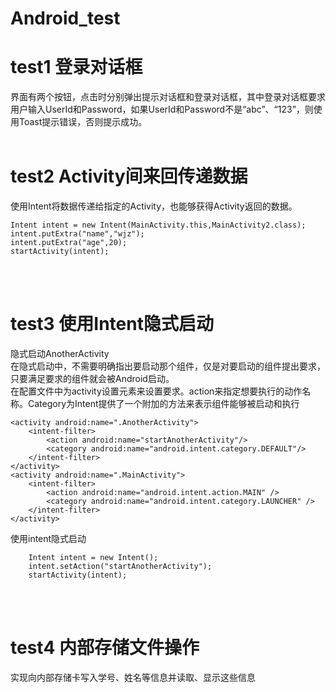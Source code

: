 # Android_test
# test1  登录对话框
界面有两个按钮，点击时分别弹出提示对话框和登录对话框，其中登录对话框要求用户输入UserId和Password，如果UserId和Password不是“abc”、“123”，则使用Toast提示错误，否则提示成功。<br><br>

# test2  Activity间来回传递数据
使用Intent将数据传递给指定的Activity，也能够获得Activity返回的数据。
```
Intent intent = new Intent(MainActivity.this,MainActivity2.class);
intent.putExtra("name","wjz");
intent.putExtra("age",20);
startActivity(intent);
```
<br><br>
# test3  使用Intent隐式启动
隐式启动AnotherActivity<br>
在隐式启动中，不需要明确指出要启动那个组件，仅是对要启动的组件提出要求，只要满足要求的组件就会被Android启动。<br>
在配置文件中为activity设置<intent-filter>元素来设置要求。action来指定想要执行的动作名称。Category为Intent提供了一个附加的方法来表示组件能够被启动和执行
```
<activity android:name=".AnotherActivity">
    <intent-filter>
        <action android:name="startAnotherActivity"/>
        <category android:name="android.intent.category.DEFAULT"/>
    </intent-filter>
</activity>
<activity android:name=".MainActivity">
    <intent-filter>
        <action android:name="android.intent.action.MAIN" />
        <category android:name="android.intent.category.LAUNCHER" />
    </intent-filter>
</activity>
```
使用intent隐式启动
```
    Intent intent = new Intent();
    intent.setAction("startAnotherActivity");
    startActivity(intent);
```
<br><br>
# test4  内部存储文件操作
实现向内部存储卡写入学号、姓名等信息并读取、显示这些信息<br>
